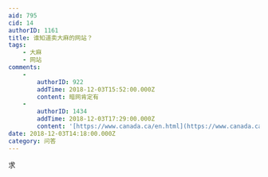 ```yaml
---
aid: 795
cid: 14
authorID: 1161
title: 谁知道卖大麻的网站？
tags:
    - 大麻
    - 网站
comments:
    -
        authorID: 922
        addTime: 2018-12-03T15:52:00.000Z
        content: 暗网肯定有
    -
        authorID: 1434
        addTime: 2018-12-03T17:29:00.000Z
        content: '[https://www.canada.ca/en.html](https://www.canada.ca/en.html)'
date: 2018-12-03T14:18:00.000Z
category: 问答
---
```


求
